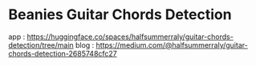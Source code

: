 # Beanies Guitar Chords Detection
app : https://huggingface.co/spaces/halfsummerraly/guitar-chords-detection/tree/main
blog : https://medium.com/@halfsummerraly/guitar-chords-detection-2685748cfc27
